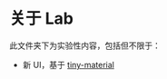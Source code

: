 # 关于 Lab

此文件夹下为实验性内容，包括但不限于：

- 新 UI，基于 [tiny-material](https://github.com/huge-pancakes/tiny-material)
